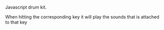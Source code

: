 Javascript drum kit.

When hitting the corresponding key it will play the sounds that is attached to that key